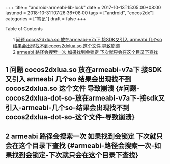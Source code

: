 +++
title = "android-armeabi-lib-lock"
date = 2017-10-13T15:05:00+08:00
lastmod = 2018-10-31T07:26:36+08:00
tags = ["android", "cocos2dx"]
categories = ["笔记"]
draft = false
+++

<style>
  .ox-hugo-toc ul {
    list-style: none;
  }
</style>
<div class="ox-hugo-toc toc">
<div></div>

<div class="heading">Table of Contents</div>

- <span class="section-num">1</span> [问题 cocos2dxlua.so 放在armeabi-v7a下 接SDK又引入 armeabi 几个so 结果会出现找不到cocos2dxlua.so 这个文件 导致崩溃](#问题-cocos2dxlua-dot-so-放在armeabi-v7a下-接sdk又引入-armeabi-几个so-结果会出现找不到cocos2dxlua-dot-so-这个文件-导致崩溃)
- <span class="section-num">2</span> [armeabi 路径会搜索一次 如果找到会锁定 下次就只会在这个目录下查找](#armeabi-路径会搜索一次-如果找到会锁定-下次就只会在这个目录下查找)

</div>
<!--endtoc-->



## <span class="section-num">1</span> 问题 cocos2dxlua.so 放在armeabi-v7a下 接SDK又引入 armeabi 几个so 结果会出现找不到cocos2dxlua.so 这个文件 导致崩溃 {#问题-cocos2dxlua-dot-so-放在armeabi-v7a下-接sdk又引入-armeabi-几个so-结果会出现找不到cocos2dxlua-dot-so-这个文件-导致崩溃}


## <span class="section-num">2</span> armeabi 路径会搜索一次 如果找到会锁定 下次就只会在这个目录下查找 {#armeabi-路径会搜索一次-如果找到会锁定-下次就只会在这个目录下查找}